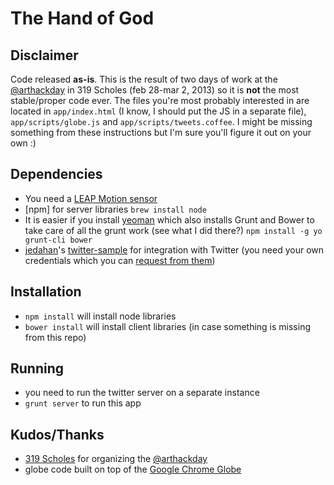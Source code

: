 # The Hand of God

## Disclaimer

Code released **as-is**. This is the result of two days of work at the [@arthackday] in 319 Scholes (feb 28-mar 2, 2013) so it is **not** the most stable/proper code ever. The files you're most probably interested in are located in `app/index.html` (I know, I should put the JS in a separate file), `app/scripts/globe.js` and `app/scripts/tweets.coffee`. I might be missing something from these instructions but I'm sure you'll figure it out on your own :)

## Dependencies

  * You need a [LEAP Motion sensor]
  * [npm] for server libraries `brew install node`
  * It is easier if you install [yeoman] which also installs Grunt and Bower to take care of all the grunt work (see what I did there?) `npm install -g yo grunt-cli bower`
  * [jedahan]'s [twitter-sample] for integration with Twitter (you need your own credentials which you can [request from them](http://dev.twitter.com))

## Installation

  * `npm install` will install node libraries
  * `bower install` will install client libraries (in case something is missing from this repo)

## Running

  * you need to run the twitter server on a separate instance
  * `grunt server` to run this app

## Kudos/Thanks

  * [319 Scholes] for organizing the [@arthackday]
  * globe code built on top of the [Google Chrome Globe]

[yeoman]: https://yeoman.io
[twitter-sample]: https://github.com/jedahan/twitter-sample
[@arthackday]: http://arthackday.net/god_mode
[Google Chrome Globe]: http://www.chromeexperiments.com/globe
[LEAP Motion sensor]: http://leapmotion.com
[319 Scholes]: http://319scholes.org/
[jedahan]: https://github.com/jedahan